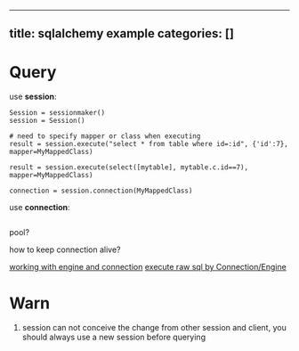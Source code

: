 
---
title: sqlalchemy example
categories: []
---

# Query


use **session**:


```
Session = sessionmaker()
session = Session()

# need to specify mapper or class when executing
result = session.execute("select * from table where id=:id", {'id':7}, mapper=MyMappedClass)

result = session.execute(select([mytable], mytable.c.id==7), mapper=MyMappedClass)

connection = session.connection(MyMappedClass)
```


use **connection**:
```
```

pool?


how to keep connection alive?


[working with engine and connection](http://docs.sqlalchemy.org/en/latest/core/connections.html)
[execute raw sql by Connection/Engine](http://docs.sqlalchemy.org/en/latest/core/connections.html#sqlalchemy.engine.Connection.execute)




# Warn

1. session can not conceive the change from other session and client, you should always use a new session before querying
